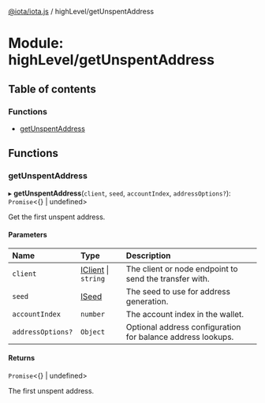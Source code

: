 [@iota/iota.js](../README.md) / highLevel/getUnspentAddress

# Module: highLevel/getUnspentAddress

## Table of contents

### Functions

- [getUnspentAddress](highlevel_getunspentaddress.md#getunspentaddress)

## Functions

### getUnspentAddress

▸ **getUnspentAddress**(`client`, `seed`, `accountIndex`, `addressOptions?`): `Promise`<{} \| undefined\>

Get the first unspent address.

#### Parameters

| Name | Type | Description |
| :------ | :------ | :------ |
| `client` | [IClient](../interfaces/models_iclient.iclient.md) \| `string` | The client or node endpoint to send the transfer with. |
| `seed` | [ISeed](../interfaces/models_iseed.iseed.md) | The seed to use for address generation. |
| `accountIndex` | `number` | The account index in the wallet. |
| `addressOptions?` | `Object` | Optional address configuration for balance address lookups. |

#### Returns

`Promise`<{} \| undefined\>

The first unspent address.
